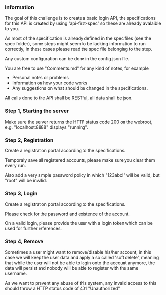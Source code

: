 ﻿### Information

The goal of this challenge is to create a basic login API, the specifications for this API is created by using 'api-first-spec' so these are already avalaible to you.

As most of the specification is already defined in the spec files (see the spec folder), some steps might seem to be lacking information to run correctly, in these cases please read the spec file belonging to the step.

Any custom configuration can be done in the config.json file.

You are free to use "Comments.md" for any kind of notes, for example
- Personal notes or problems
- Information on how your code works
- Any suggestions on what should be changed in the specifications.

All calls done to the API shall be RESTful, all data shall be json.

### Step 1, Starting the server

Make sure the server returns the HTTP status code 200 on the webroot, e.g. "localhost:8888" displays "running".

### Step 2, Registration

Create a registration portal according to the specifications.

Temporaly save all registered accounts, please make sure you clear them every run.

Also add a very simple password policy in which "123abc!" will be valid, but "root" will be invalid.

### Step 3, Login

Create a registration portal according to the specifications.

Please check for the password and existence of the account.

On a valid login, please provide the user with a login token which can be used for further references.

### Step 4, Remove

Sometimes a user might want to remove/disable his/her account, in this case we will keep the user data and apply a so called 'soft delete', meaning that while the user will not be able to login onto the account anymore, the data will persist and nobody will be able to register with the same username.

As we want to prevent any abuse of this system, any invalid access to this should throw a HTTP status code of 401 "Unauthorized"
